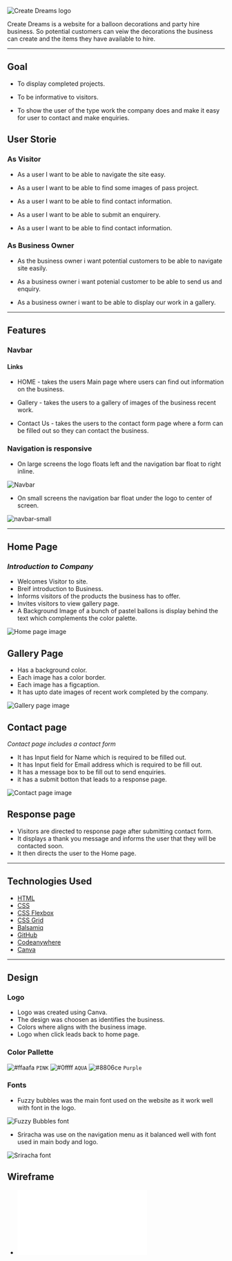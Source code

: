 ![Create Dreams logo](assets/images/logo4.png)

Create Dreams is a website for a balloon decorations and party hire business. So potential customers can veiw the decorations the business can create and the items they have available to hire.


---
## Goal

* To display completed projects.

* To be informative to visitors.

* To show the user of the type work the company does and
 make it easy for user to contact and make enquiries.

## User Storie

### As Visitor

* As a user I want to be able to navigate the site easy.

* As a user I want to be able to find some images of pass project.

* As a user I want to be able to find contact information.

* As a user I want to be able to submit an enquirery.

* As a user I want to be able to find contact information.

### As Business Owner

* As the business owner i want potential customers to be able to navigate site easily.

* As a business owner i want potenial customer to be able to send us and enquiry.

* As a business owner i want to be able to display our work in a gallery.

---

## Features

### Navbar

  ####  Links

   * HOME - takes the users Main page where users can find out information on the business.

   * Gallery - takes the users to a gallery of images of the business recent work.
   
   * Contact Us - takes the users to the contact form page where a form can be filled out so they can contact the business.

   ### Navigation is responsive

   * On large screens the logo floats left and the navigation bar float to right inline.

   ![Navbar](documentation/navbar.png)

   * On small screens the navigation bar float under the logo to center of screen.

   ![navbar-small](documentation/navbar-small.jpeg)





---

 ## Home Page

 ### *Introduction to Company*

  * Welcomes Visitor to site.
  * Breif introduction to Business.
  * Informs visitors of the products the business has to offer.
  * Invites visitors to view gallery page.
  * A Background Image of a bunch of pastel ballons is display behind the text which complements the color palette.  

  ![Home page image](documentation/homepage-image.png)


 ## Gallery Page

  * Has a background color.
  * Each image has a color border.
  * Each image has a figcaption.
  * It has upto date images of recent work completed by the company.

  ![Gallery page image](documentation/gallerypage-image.png)


  ## Contact page

   *Contact page includes a contact form*

   * It has Input field for Name which is required to be filled out.
   * It has Input field for Email address which is required to be fill out.
   * It has a message box to be fill out to send enquiries.
   * it has a submit botton that leads to a response page.

   ![Contact page image](documentation/contactpage-image.png)
   



   ## Response page

   * Visitors are directed to response page after submitting contact form.
   * It displays a thank you message and informs the user that they will be contacted soon.
   * It then directs the user to the Home page. 


   ---

   ## Technologies Used
   - [HTML](https://developer.mozilla.org/en-US/docs/Web/HTML) 
   - [CSS](https://developer.mozilla.org/en-US/docs/Web/css)
   - [CSS Flexbox](https://developer.mozilla.org/en-US/docs/Learn/CSS/CSS_layout/Flexbox) 
   - [CSS Grid](https://developer.mozilla.org/en-US/docs/Web/CSS/grid)
   - [Balsamiq](https://balsamiq.com/)
   - [GitHub](https://github.com/) 
   - [Codeanywhere](https://codeanywhere.com/)
   - [Canva](https://www.canva.com/)

---

## Design

### Logo

* Logo was created using Canva.
* The design was choosen as identifies the business.
* Colors where aligns with the business image. 
* Logo when click leads back to home page.


### Color Pallette

![#ffaafa](https://via.placeholder.com/100/ffaafa/000000?text=+FFAAFA ) `PINK` ![#0ffff](https://via.placeholder.com/100/00ffff/000000?text=+00FFFF)  `AQUA`  ![#8806ce](https://via.placeholder.com/100/8806ce/000000?text=+8806CE) `Purple` 
 
 ### Fonts
 
 * Fuzzy bubbles was the main font used on the website as it work well with font in the logo. 

 ![Fuzzy Bubbles font](documentation/fuzzy-bubbles.png)


 *  Sriracha was use on the navigation menu as it balanced well with font used in main body and logo.

 ![Sriracha font](documentation/sriracha.png)


## Wireframe

- ![Wireframes](documentation/create%20dreams.pdf)
